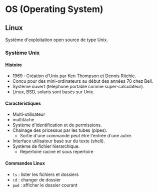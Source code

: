 # OS (Operating System)

## Linux

Système d'exploitation open source de type Unix.

### Système Unix

#### Histoire

- 1969 : Création d'Unix par Ken Thompson et Dennis Ritchie.
- Concu pour des mini-ordinateurs au début des années 70 chez Bell.
- Système ouvert (téléphone portable comme super-calculateur).
- Linux, BSD, solaris sont basés sur Unix.

#### Caractéristiques

- Multi-utilisateur
- multitâche
- Système d'identification et de permissions.
- Chainage des pricessus par les tubes (pipes).
  - Sortie d'une commande peut être l'entrée d'une autre.
- Interface utilisateur basé sur du texte (shell).
- Système de fichier hierarchique.
  - Repertoire racine et sous repertoire

#### Commandes Linux

- `ls` : lister les fichiers et dossiers
- `cd` : changer de dossier
- `pwd` : afficher le dossier courant
